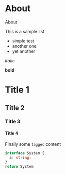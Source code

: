 # About

About

This is a sample list
* simple test
* another one
* yet another

*italic*

**bold**

# Title 1
## Title 2
### Title 3
#### Title 4

Finally some `tagged` content

```typescript
interface System {
  a: string;
}
return System
```
